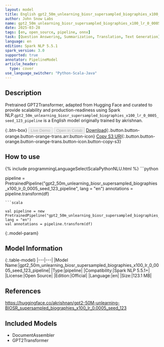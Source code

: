 ```yaml
---
layout: model
title: English gpt2_50m_unlearning_biosr_supersampled_biographies_x100_lr_0_0005_seed_123_pipeline pipeline GPT2Transformer from akrishnan
author: John Snow Labs
name: gpt2_50m_unlearning_biosr_supersampled_biographies_x100_lr_0_0005_seed_123_pipeline
date: 2025-03-28
tags: [en, open_source, pipeline, onnx]
task: [Question Answering, Summarization, Translation, Text Generation]
language: en
edition: Spark NLP 5.5.1
spark_version: 3.0
supported: true
annotator: PipelineModel
article_header:
  type: cover
use_language_switcher: "Python-Scala-Java"
---
```


## Description

Pretrained GPT2Transformer, adapted from Hugging Face and curated to provide scalability and production-readiness using Spark NLP.`gpt2_50m_unlearning_biosr_supersampled_biographies_x100_lr_0_0005_seed_123_pipeline` is a English model originally trained by akrishnan.

{:.btn-box}
<button class="button button-orange" disabled>Live Demo</button>
<button class="button button-orange" disabled>Open in Colab</button>
[Download](https://s3.amazonaws.com/auxdata.johnsnowlabs.com/public/models/gpt2_50m_unlearning_biosr_supersampled_biographies_x100_lr_0_0005_seed_123_pipeline_en_5.5.1_3.0_1743143195151.zip){:.button.button-orange.button-orange-trans.arr.button-icon}
[Copy S3 URI](s3://auxdata.johnsnowlabs.com/public/models/gpt2_50m_unlearning_biosr_supersampled_biographies_x100_lr_0_0005_seed_123_pipeline_en_5.5.1_3.0_1743143195151.zip){:.button.button-orange.button-orange-trans.button-icon.button-copy-s3}

## How to use



<div class="tabs-box" markdown="1">
{% include programmingLanguageSelectScalaPythonNLU.html %}
```python

pipeline = PretrainedPipeline("gpt2_50m_unlearning_biosr_supersampled_biographies_x100_lr_0_0005_seed_123_pipeline", lang = "en")
annotations =  pipeline.transform(df)   

```
```scala

val pipeline = new PretrainedPipeline("gpt2_50m_unlearning_biosr_supersampled_biographies_x100_lr_0_0005_seed_123_pipeline", lang = "en")
val annotations = pipeline.transform(df)

```
</div>

{:.model-param}
## Model Information

{:.table-model}
|---|---|
|Model Name:|gpt2_50m_unlearning_biosr_supersampled_biographies_x100_lr_0_0005_seed_123_pipeline|
|Type:|pipeline|
|Compatibility:|Spark NLP 5.5.1+|
|License:|Open Source|
|Edition:|Official|
|Language:|en|
|Size:|123.1 MB|

## References

https://huggingface.co/akrishnan/gpt2-50M-unlearning-BIOSR_supersampled_biographies_x100_lr_0.0005_seed_123

## Included Models

- DocumentAssembler
- GPT2Transformer